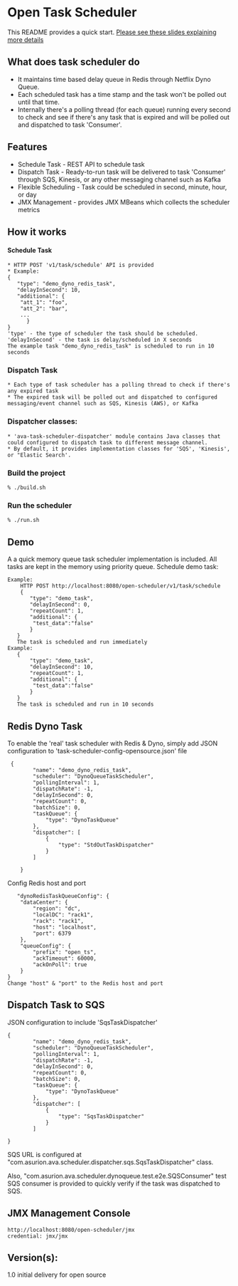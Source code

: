 Open Task Scheduler
===================

This README provides a quick start. [Please see these slides explaining more details](DOCS/Task-Scheduler.pptx)

What does task scheduler do
--------------------------------------
* It maintains time based delay queue in Redis through Netflix Dyno Queue. 
* Each scheduled task has a time stamp and the task won't be polled out until that time.
* Internally there's a polling thread (for each queue) running every second to check and see
  if there's any task that is expired and will be polled out and dispatched to task 'Consumer'. 

 Features
--------------------------------------------------
* Schedule Task - REST API to schedule task
* Dispatch Task - Ready-to-run task will be delivered to task 'Consumer' through  SQS, Kinesis, or any other messaging channel such as Kafka     
* Flexible Scheduling -  Task could be scheduled in second, minute, hour, or day
* JMX Management - provides JMX MBeans which collects the scheduler metrics

How it works
---------------------------------------------------
#### Schedule Task
	* HTTP POST 'v1/task/schedule' API is provided
	* Example:
	{
	   "type": "demo_dyno_redis_task",
	   "delayInSecond": 10,
	   "additional": {
	    "att_1": "foo",
	    "att_2": "bar",
	    ...
    	  }
    }
    'type' - the type of scheduler the task should be scheduled.
    'delayInSecond' - the task is delay/scheduled in X seconds
    The example task "demo_dyno_redis_task" is scheduled to run in 10 seconds

### Dispatch Task
	* Each type of task scheduler has a polling thread to check if there's any expired task
	* The expired task will be polled out and dispatched to configured messaging/event channel such as SQS, Kinesis (AWS), or Kafka

### Dispatcher classes:
    * 'ava-task-scheduler-dispatcher' module contains Java classes that could configured to dispatch task to different message channel.
    * By default, it provides implementation classes for 'SQS', 'Kinesis', or "Elastic Search'. 

### Build the project
    % ./build.sh

### Run the scheduler
    % ./run.sh

Demo
-------------------------------------------------
A a quick memory queue task scheduler implementation is included. All tasks are kept in the memory using priority queue.
Schedule demo task:

    Example:
	    HTTP POST http://localhost:8080/open-scheduler/v1/task/schedule
	    {
		   "type": "demo_task",
		   "delayInSecond": 0,
		   "repeatCount": 1,
		   "additional": {
		    "test_data":"false"
		   }
	   }
	   The task is scheduled and run immediately 
    Example:
       {
		   "type": "demo_task",
		   "delayInSecond": 10,
		   "repeatCount": 1,
		   "additional": {
		    "test_data":"false"
		   }
	   }
       The task is scheduled and run in 10 seconds 	     
 

Redis Dyno Task
-------------------------------------------------
To enable the 'real' task scheduler with Redis & Dyno, simply add JSON configuration to 'task-scheduler-config-opensource.json' file

     {
			"name": "demo_dyno_redis_task",
			"scheduler": "DynoQueueTaskScheduler",
			"pollingInterval": 1,
			"dispatchRate": -1,
			"delayInSecond": 0,
			"repeatCount": 0,
			"batchSize": 0,
			"taskQueue": {
				"type": "DynoTaskQueue"
			},
			"dispatcher": [
				{
					"type": "StdOutTaskDispatcher"
				}
			]
			
		}
		
Config Redis host and port

       "dynoRedisTaskQueueConfig": {
		"dataCenter": {
			"region": "dc",
			"localDC": "rack1",
			"rack": "rack1",
			"host": "localhost",
		    "port": 6379
		},
		"queueConfig": {
			"prefix": "open_ts",
			"ackTimeout": 60000,
			"ackOnPoll": true
		}
	}
	Change "host" & "port" to the Redis host and port

Dispatch Task to SQS
-------------------------------------------------
JSON configuration to include 'SqsTaskDispatcher' 
	
	{
			"name": "demo_dyno_redis_task",
			"scheduler": "DynoQueueTaskScheduler",
			"pollingInterval": 1,
			"dispatchRate": -1,
			"delayInSecond": 0,
			"repeatCount": 0,
			"batchSize": 0,
			"taskQueue": {
				"type": "DynoTaskQueue"
			},
			"dispatcher": [
				{
					"type": "SqsTaskDispatcher"
				}
			]
			
	}

SQS URL is configured at "com.asurion.ava.scheduler.dispatcher.sqs.SqsTaskDispatcher" class.

Also, "com.asurion.ava.scheduler.dynoqueue.test.e2e.SQSConsumer" test SQS consumer is provided to quickly verify if the task was dispatched to SQS.  	
	
  			

JMX Management Console
------------------------------
	http://localhost:8080/open-scheduler/jmx
	credential: jmx/jmx


Version(s):
---------------------------------------
1.0 initial delivery for open source


